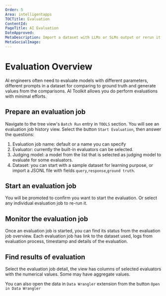 ```yaml
---
Order: 5
Area: intelligentapps
TOCTitle: Evaluation
ContentId:
PageTitle: AI Evaluation
DateApproved:
MetaDescription: Import a dataset with LLMs or SLMs output or rerun it for the queries. Run evaluation job for the popular evaluators like F1 score, relevance, coherence, similarity... find, visualize, and compare the evaluation results in tables or charts.
MetaSocialImage:
---
```


# Evaluation Overview

AI engineers often need to evaluate models with different parameters, different prompts in a dataset for comparing to ground truth and generate values from the comparisons. AI Toolkit allows you do perform evaluations with minimal efforts.

## Prepare an evaluation job

Navigate to the tree view's `Batch Run` entry in `TOOLS` section. You will see an evaluation job history view. Select the button `Start Evaluation`, then answer the questions:
1. Evaluation job name: default or a name you can specify
1. Evaluator: currently the built-in evaluators can be selected.
1. Judging model: a model from the list that is selected as judging model to evaluate for some evaluators.
1. Dataset: you can start with a sample dataset for learning purpose, or import a JSONL file with fields `query`,`response`,`ground truth`.

## Start an evaluation job

You will be promoted to confirm you want to start the evaluation. Or select any individual evaluation job to re-run it.

## Monitor the evaluation job

Once an evaluation job is started, you can find its status from the evaluation job overview. Each evaluation job has link to the dataset used, logs from evaluation process, timestamp and details of the evaluation.

## Find results of evaluation

Select the evaluation job detail, the view has columns of selected evaluators with the numerical values. Some may have aggregate values.

You can also open the data in `Data Wrangler` extension from the button `Open in Data Wrangler`